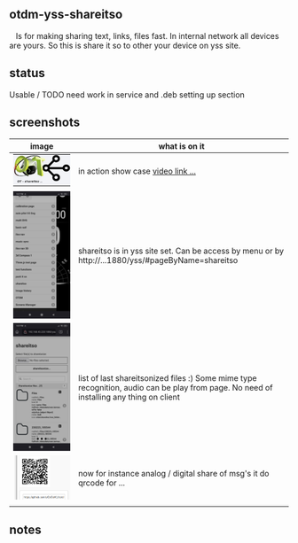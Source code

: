 ## otdm-yss-shareitso

   Is for making sharing text, links, files fast. In internal network all devices are yours. So this is share it so to other your device on yss site. 

## status

Usable / TODO need work in service and .deb setting up section

## screenshots

| image                  | what is on it                                                                                                                           |
| ---------------------- | --------------------------------------------------------------------------------------------------------------------------------------- |
| ![](./ss_thumb.jpg)    | in action show case [video link ...](https://www.youtube.com/watch?v=74lI6NzLUF8)                                                       |
| ![](./ss_inMenu.jpg)   | shareitso is in yss site set. Can be access by menu or by http://...1880/yss/#pageByName=shareitso                                      |
| ![](./ss_mainList.jpg) | list of last shareitsonized files :) Some mime type recognition, audio can be play from page. No need of installing any thing on client |
| ![](./ss_qrcode.png)   | now for instance analog / digital share of msg's it do qrcode for ...                                                                   |
|                        |                                                                                                                                         |

## notes
